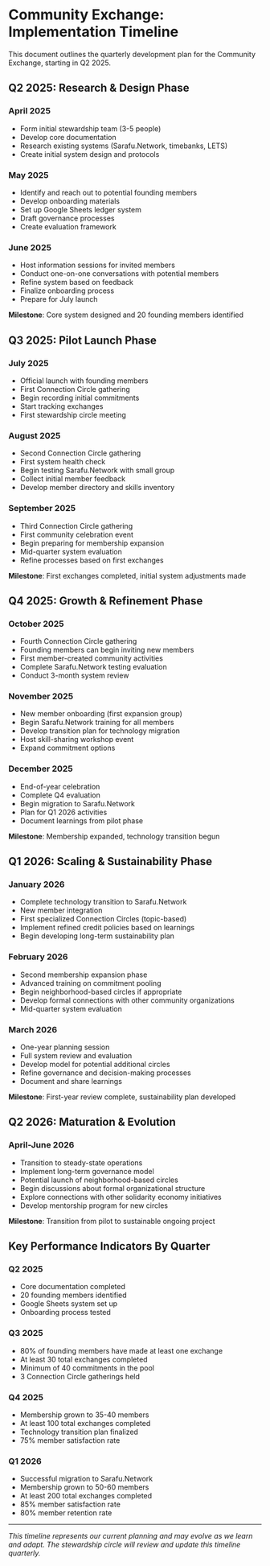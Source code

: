# Community Exchange: Implementation Timeline

This document outlines the quarterly development plan for the Community Exchange, starting in Q2 2025.

## Q2 2025: Research & Design Phase

### April 2025
- Form initial stewardship team (3-5 people)
- Develop core documentation
- Research existing systems (Sarafu.Network, timebanks, LETS)
- Create initial system design and protocols

### May 2025
- Identify and reach out to potential founding members
- Develop onboarding materials
- Set up Google Sheets ledger system
- Draft governance processes
- Create evaluation framework

### June 2025
- Host information sessions for invited members
- Conduct one-on-one conversations with potential members
- Refine system based on feedback
- Finalize onboarding process
- Prepare for July launch

**Milestone**: Core system designed and 20 founding members identified

## Q3 2025: Pilot Launch Phase

### July 2025
- Official launch with founding members
- First Connection Circle gathering
- Begin recording initial commitments
- Start tracking exchanges
- First stewardship circle meeting

### August 2025
- Second Connection Circle gathering
- First system health check
- Begin testing Sarafu.Network with small group
- Collect initial member feedback
- Develop member directory and skills inventory

### September 2025
- Third Connection Circle gathering
- First community celebration event
- Begin preparing for membership expansion
- Mid-quarter system evaluation
- Refine processes based on first exchanges

**Milestone**: First exchanges completed, initial system adjustments made

## Q4 2025: Growth & Refinement Phase

### October 2025
- Fourth Connection Circle gathering
- Founding members can begin inviting new members
- First member-created community activities
- Complete Sarafu.Network testing evaluation
- Conduct 3-month system review

### November 2025
- New member onboarding (first expansion group)
- Begin Sarafu.Network training for all members
- Develop transition plan for technology migration
- Host skill-sharing workshop event
- Expand commitment options

### December 2025
- End-of-year celebration
- Complete Q4 evaluation
- Begin migration to Sarafu.Network
- Plan for Q1 2026 activities
- Document learnings from pilot phase

**Milestone**: Membership expanded, technology transition begun

## Q1 2026: Scaling & Sustainability Phase

### January 2026
- Complete technology transition to Sarafu.Network
- New member integration
- First specialized Connection Circles (topic-based)
- Implement refined credit policies based on learnings
- Begin developing long-term sustainability plan

### February 2026
- Second membership expansion phase
- Advanced training on commitment pooling
- Begin neighborhood-based circles if appropriate
- Develop formal connections with other community organizations
- Mid-quarter system evaluation

### March 2026
- One-year planning session
- Full system review and evaluation
- Develop model for potential additional circles
- Refine governance and decision-making processes
- Document and share learnings

**Milestone**: First-year review complete, sustainability plan developed

## Q2 2026: Maturation & Evolution

### April-June 2026
- Transition to steady-state operations
- Implement long-term governance model
- Potential launch of neighborhood-based circles
- Begin discussions about formal organizational structure
- Explore connections with other solidarity economy initiatives
- Develop mentorship program for new circles

**Milestone**: Transition from pilot to sustainable ongoing project

## Key Performance Indicators By Quarter

### Q2 2025
- Core documentation completed
- 20 founding members identified
- Google Sheets system set up
- Onboarding process tested

### Q3 2025
- 80% of founding members have made at least one exchange
- At least 30 total exchanges completed
- Minimum of 40 commitments in the pool
- 3 Connection Circle gatherings held

### Q4 2025
- Membership grown to 35-40 members
- At least 100 total exchanges completed
- Technology transition plan finalized
- 75% member satisfaction rate

### Q1 2026
- Successful migration to Sarafu.Network
- Membership grown to 50-60 members
- At least 200 total exchanges completed
- 85% member satisfaction rate
- 80% member retention rate

---

*This timeline represents our current planning and may evolve as we learn and adapt. The stewardship circle will review and update this timeline quarterly.*